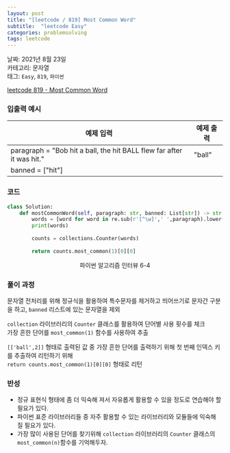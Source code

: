 ```yaml
---
layout: post
title: "[leetcode / 819] Most Common Word"
subtitle:  "leetcode Easy"
categories: problemsolving
tags: leetcode
---
```


날짜: 2021년 8월 23일  
카테고리: 문자열  
태그: `Easy`, `819`, `파이썬`  


[leetcode 819 - Most Common Word](https://leetcode.com/problems/most-common-word/)

### 입출력 예시  

|예제 입력|예제 출력|
|---|---|
|paragraph = "Bob hit a ball, the hit BALL flew far after it was hit."|"ball"|
|banned = ["hit"]||  
  
### 코드
  
```python
class Solution:
    def mostCommonWord(self, paragraph: str, banned: List[str]) -> str:
        words = [word for word in re.sub(r'[^\w]',' ',paragraph).lower().split() if word not in banned]
        print(words)
                
        counts = collections.Counter(words)
        
        return counts.most_common(1)[0][0]
```
<center> 파이썬 알고리즘 인터뷰 6-4 </center>
  
### 풀이 과정  
  
문자열 전처리를 위해 정규식을 활용하여 특수문자를 제거하고 띄어쓰기로 문자간 구분을 하고, `banned` 리스트에 있는 문자열을 제외  
  
`collection` 라이브러리의 `Counter` 클래스를 활용하여 단어별 사용 횟수를 체크  
가장 흔한 단어를 `most_common(1)` 함수를 사용하여 추출  
  
`[['ball',2]]` 형태로 출력된 값 중 가장 흔한 단어를 출력하기 위해 첫 번째 인덱스 키를 추출하여 리턴하기 위해  
`return counts.most_common(1)[0][0]` 형태로 리턴  
  
### 반성
  
- 정규 표현식 형태에 좀 더 익숙해 져서 자유롭게 활용할 수 있을 정도로 연습해야 할 필요가 있다.  
- 파이썬 표준 라이브러리들 중 자주 활용할 수 있는 라이브러리와 모듈들에 익숙해 질 필요가 있다.  
- 가장 많이 사용된 단어를 찾기위해 `collection` 라이브러리의 `Counter` 클래스의 `most_common(n)`함수를 기억해두자.  
